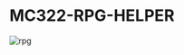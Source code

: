 <h1><strong>MC322-RPG-HELPER</strong></h1>

![rpg](https://cdna.artstation.com/p/assets/images/images/009/563/576/large/stephen-oakley-dnd-group-lineup.jpg?1519688942)
